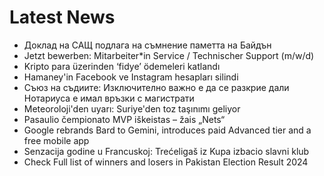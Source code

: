 # Latest News
-  Доклад на САЩ подлага на съмнение паметта на Байдън
-  Jetzt bewerben: Mitarbeiter*in Service / Technischer Support (m/w/d)
-  Kripto para üzerinden ‘fidye’ ödemeleri katlandı
-  Hamaney'in Facebook ve Instagram hesapları silindi
-  Съюз на съдиите: Изключително важно е да се разкрие дали Нотариуса e имал връзки с магистрати
-  Meteoroloji'den uyarı: Suriye'den toz taşınımı geliyor
-  Pasaulio čempionato MVP iškeistas – žais „Nets“
-  Google rebrands Bard to Gemini, introduces paid Advanced tier and a free mobile app
-  Senzacija godine u Francuskoj: Trećeligaš iz Kupa izbacio slavni klub
-  Check Full list of winners and losers in Pakistan Election Result 2024
